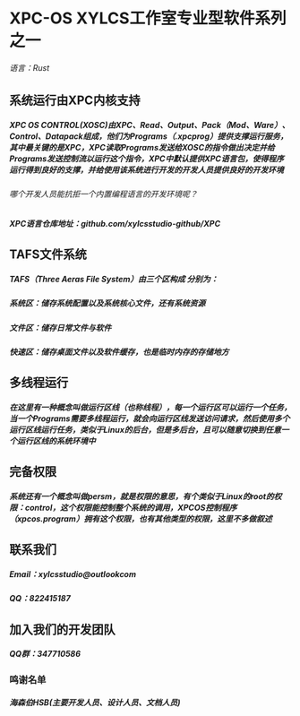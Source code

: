 # XPC-OS XYLCS工作室专业型软件系列之一
###### 语言：Rust
#####
## 系统运行由XPC内核支持
##### XPC OS CONTROL(XOSC)由XPC、Read、Output、Pack（Mod、Ware）、Control、Datapack组成，他们为Programs（.xpcprog）提供支撑运行服务，其中最关键的是XPC，XPC读取Programs发送给XOSC的指令做出决定并给Programs发送控制流以运行这个指令，XPC中默认提供XPC语言包，使得程序运行得到良好的支撑，并给使用该系统进行开发的开发人员提供良好的开发环境
###### 哪个开发人员能抗拒一个内置编程语言的开发环境呢？
##### XPC语言仓库地址：github.com/xylcsstudio-github/XPC
#####
## TAFS文件系统
##### TAFS（Three Aeras File System）由三个区构成 分别为：
##### 系统区：储存系统配置以及系统核心文件，还有系统资源
##### 文件区：储存日常文件与软件
##### 快速区：储存桌面文件以及软件缓存，也是临时内存的存储地方
#####
## 多线程运行
##### 在这里有一种概念叫做运行区线（也称线程），每一个运行区可以运行一个任务，当一个Programs需要多线程运行，就会向运行区线发送访问请求，然后使用多个运行区线运行任务，类似于Linux的后台，但是多后台，且可以随意切换到任意一个运行区线的系统环境中
#####
## 完备权限
##### 系统还有一个概念叫做persm，就是权限的意思，有个类似于Linux的root的权限：control，这个权限能控制整个系统的调用，XPCOS控制程序（xpcos.program）拥有这个权限，也有其他类型的权限，这里不多做叙述
#####
## 联系我们
##### Email：xylcsstudio@outlookcom
##### QQ：822415187
#####
## 加入我们的开发团队
##### QQ群：347710586
### 鸣谢名单
##### 海森伯HSB(主要开发人员、设计人员、文档人员)
